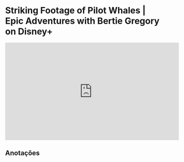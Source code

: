```{index} pair: baleia; baleia piloto
```

# Striking Footage of Pilot Whales | Epic Adventures with Bertie Gregory on Disney+

<iframe 
        width="560" 
        height="315" 
        src="https://www.youtube.com/embed/YT8yLzC-9MM" 
        title="YouTube video player" 
        frameborder="0" 
        allow="accelerometer; autoplay; clipboard-write; encrypted-media; gyroscope; picture-in-picture" 
        allowfullscreen
        >
</iframe>    


## Anotações

